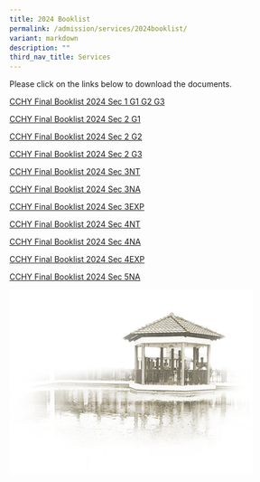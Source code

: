 ```yaml
---
title: 2024 Booklist
permalink: /admission/services/2024booklist/
variant: markdown
description: ""
third_nav_title: Services
---
```

Please click on the links below to download the documents.

[CCHY Final Booklist 2024 Sec 1 G1 G2 G3](/files/Admission/Services/Booklist/Booklist_2024_CCHY_S1.pdf)

[CCHY Final Booklist 2024 Sec 2 G1](/files/Admission/Services/Booklist/cchy%20final%20booklist%202024%20s2%20g1.pdf)

[CCHY Final Booklist 2024 Sec 2 G2](/files/Admission/Services/Booklist/cchy%20final%20booklist%202024%20s2%20g2.pdf)

[CCHY Final Booklist 2024 Sec 2 G3](/files/Admission/Services/Booklist/cchy%20final%20booklist%202024%20s2%20g3.pdf)

[CCHY Final Booklist 2024 Sec 3NT](/files/Admission/Services/Booklist/CCHY_Final_Booklist_2024_S3_N_T_.pdf)

[CCHY Final Booklist 2024 Sec 3NA](/files/Admission/Services/Booklist/CCHY_Final_Booklist_2024_S3_N_A_.pdf)

[CCHY Final Booklist 2024 Sec 3EXP](/files/Admission/Services/Booklist/CCHY_Final_Booklist_2024_S3_Exp.pdf)

[CCHY Final Booklist 2024 Sec 4NT](/files/Admission/Services/Booklist/CCHY_Final_Booklist_2024_S4_N_T_.pdf)

[CCHY Final Booklist 2024 Sec 4NA](/files/Admission/Services/Booklist/CCHY_Final_Booklist_2024_S4_N_A_.pdf)

[CCHY Final Booklist 2024 Sec 4EXP](/files/Admission/Services/Booklist/CCHY_Final_Booklist_2024_S4_Exp.pdf)

[CCHY Final Booklist 2024 Sec 5NA](/files/Admission/Services/Booklist/CCHY_Final_Booklist_2024_S5_N_A_.pdf)


![](https://raw.githubusercontent.com/isomerpages/moe-chungchenghighyis/staging/images/pavilion.png)